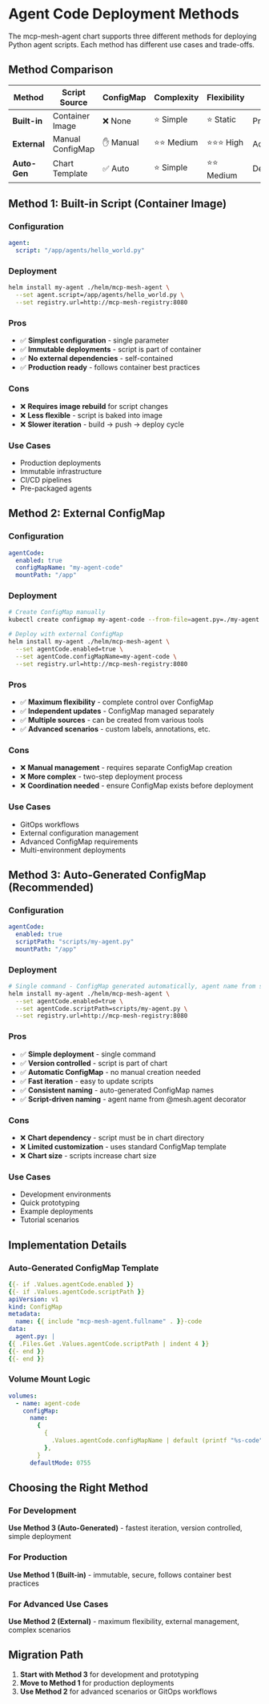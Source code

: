 # Agent Code Deployment Methods

The mcp-mesh-agent chart supports three different methods for deploying Python agent scripts. Each method has different use cases and trade-offs.

## Method Comparison

| Method       | Script Source    | ConfigMap | Complexity  | Flexibility | Best For    |
| ------------ | ---------------- | --------- | ----------- | ----------- | ----------- |
| **Built-in** | Container Image  | ❌ None   | ⭐ Simple   | ⭐ Static   | Production  |
| **External** | Manual ConfigMap | ✋ Manual | ⭐⭐ Medium | ⭐⭐⭐ High | Advanced    |
| **Auto-Gen** | Chart Template   | ✅ Auto   | ⭐ Simple   | ⭐⭐ Medium | Development |

## Method 1: Built-in Script (Container Image)

### Configuration

```yaml
agent:
  script: "/app/agents/hello_world.py"
```

### Deployment

```bash
helm install my-agent ./helm/mcp-mesh-agent \
  --set agent.script=/app/agents/hello_world.py \
  --set registry.url=http://mcp-mesh-registry:8080
```

### Pros

- ✅ **Simplest configuration** - single parameter
- ✅ **Immutable deployments** - script is part of container
- ✅ **No external dependencies** - self-contained
- ✅ **Production ready** - follows container best practices

### Cons

- ❌ **Requires image rebuild** for script changes
- ❌ **Less flexible** - script is baked into image
- ❌ **Slower iteration** - build → push → deploy cycle

### Use Cases

- Production deployments
- Immutable infrastructure
- CI/CD pipelines
- Pre-packaged agents

## Method 2: External ConfigMap

### Configuration

```yaml
agentCode:
  enabled: true
  configMapName: "my-agent-code"
  mountPath: "/app"
```

### Deployment

```bash
# Create ConfigMap manually
kubectl create configmap my-agent-code --from-file=agent.py=./my-agent.py

# Deploy with external ConfigMap
helm install my-agent ./helm/mcp-mesh-agent \
  --set agentCode.enabled=true \
  --set agentCode.configMapName=my-agent-code \
  --set registry.url=http://mcp-mesh-registry:8080
```

### Pros

- ✅ **Maximum flexibility** - complete control over ConfigMap
- ✅ **Independent updates** - ConfigMap managed separately
- ✅ **Multiple sources** - can be created from various tools
- ✅ **Advanced scenarios** - custom labels, annotations, etc.

### Cons

- ❌ **Manual management** - requires separate ConfigMap creation
- ❌ **More complex** - two-step deployment process
- ❌ **Coordination needed** - ensure ConfigMap exists before deployment

### Use Cases

- GitOps workflows
- External configuration management
- Advanced ConfigMap requirements
- Multi-environment deployments

## Method 3: Auto-Generated ConfigMap (Recommended)

### Configuration

```yaml
agentCode:
  enabled: true
  scriptPath: "scripts/my-agent.py"
  mountPath: "/app"
```

### Deployment

```bash
# Single command - ConfigMap generated automatically, agent name from script
helm install my-agent ./helm/mcp-mesh-agent \
  --set agentCode.enabled=true \
  --set agentCode.scriptPath=scripts/my-agent.py \
  --set registry.url=http://mcp-mesh-registry:8080
```

### Pros

- ✅ **Simple deployment** - single command
- ✅ **Version controlled** - script is part of chart
- ✅ **Automatic ConfigMap** - no manual creation needed
- ✅ **Fast iteration** - easy to update scripts
- ✅ **Consistent naming** - auto-generated ConfigMap names
- ✅ **Script-driven naming** - agent name from @mesh.agent decorator

### Cons

- ❌ **Chart dependency** - script must be in chart directory
- ❌ **Limited customization** - uses standard ConfigMap template
- ❌ **Chart size** - scripts increase chart size

### Use Cases

- Development environments
- Quick prototyping
- Example deployments
- Tutorial scenarios

## Implementation Details

### Auto-Generated ConfigMap Template

```yaml
{{- if .Values.agentCode.enabled }}
{{- if .Values.agentCode.scriptPath }}
apiVersion: v1
kind: ConfigMap
metadata:
  name: {{ include "mcp-mesh-agent.fullname" . }}-code
data:
  agent.py: |
{{ .Files.Get .Values.agentCode.scriptPath | indent 4 }}
{{- end }}
{{- end }}
```

### Volume Mount Logic

```yaml
volumes:
  - name: agent-code
    configMap:
      name:
        {
          {
            .Values.agentCode.configMapName | default (printf "%s-code" (include "mcp-mesh-agent.fullname" .)),
          },
        }
      defaultMode: 0755
```

## Choosing the Right Method

### For Development

**Use Method 3 (Auto-Generated)** - fastest iteration, version controlled, simple deployment

### For Production

**Use Method 1 (Built-in)** - immutable, secure, follows container best practices

### For Advanced Use Cases

**Use Method 2 (External)** - maximum flexibility, external management, complex scenarios

## Migration Path

1. **Start with Method 3** for development and prototyping
2. **Move to Method 1** for production deployments
3. **Use Method 2** for advanced scenarios or GitOps workflows
